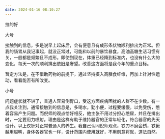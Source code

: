 ```yaml
---
date: 2024-01-16 08:10:27
---
```


拉的好

大号

接触到的信息，多是说早上起床后，会有便意且有成形条状物顺利排出为正常。但我的肠胃从我记事起，就没正常过，可能和以前的暴饮暴食，高油高糖生活习惯有关，一般都是频繁且不成形。即使到现在，体重已经降到标准内，也没有什么大的变化，每天一次的顺利排出依旧是奢望。改善这方面将是我今年的重点目标。

暂定方法是，在不借助药物的前提下，通过坚持摄入高膳食纤维，再加上针对性运动，看看能否有所改变。

小号

问题症状就不讲了，普通人容易倒胃口，受这方面疾病困扰的人群不在少数。有一点我关注到，通常接触到的信息是，多喝水，勤小便，过程要缓慢，以免受伤，憋着容易产生问题。而倪师的观点恰好相反，他主张不用过分担心憋尿，并且在排出时，一定要用力喷射。理由是这样有助于维持器官的正常年轻化，符合器官的先天设计。以上仅针对正常普通人的养生。我自己认同倪师观点，铁刀不磨会锈，铁锹越用越明，身体各器官也一样，设计范围内使用就好，不用刻意将就，道法自然。